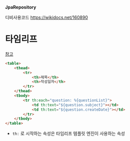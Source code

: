 **JpaRepository**

디비사용코드 https://wikidocs.net/160890

# 타임리프

[참고](https://wikidocs.net/161186)

``` html
<table>
	<thead>
		<tr>
			<th>제목</th>
			<th>작성일자</th>
		</tr>
	</thead>
	<tbody>
		<tr th:each="question: %{questionList}">
			<td th:text="${question.subject}"></td>
			<td th:text="${question.createDate}"></td>
		</tr>
	</tbody>
</table>
```

-  `th:` 로 시작하는 속성은 타임리프 템플릿 엔진이 사용하는 속성